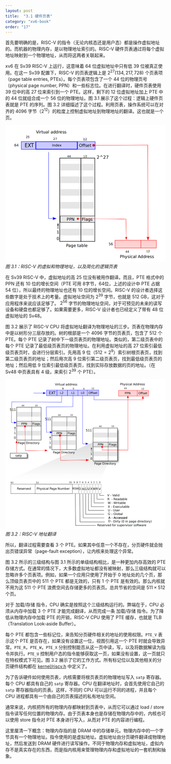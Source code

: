```yaml
---
layout: post
title:  "3.1 硬件页表"
category: "xv6-book"
order: "17"
---
```


首先要明确的是，RISC-V 的指令（无论内核态还是用户态）都是操作虚拟地址的。而机器的物理内存，是以物理地址索引的。RISC-V 硬件页表通过将每个虚拟地址映射到一个物理地址，从而将这两者关联起来。

xv6 在 Sv39 RISC-V 上运行，这意味着 64 位虚拟地址中只有低 39 位被真正使用。在这一 Sv39 配置下，RISC-V 的页表逻辑上是 $2^{27}(134,217,728)$ 个页表项（page table entries, PTEs）。每个页表项包含了一个 44 位的物理页号（physical page number, PPN）和一些标志位。在进行翻译时，硬件页表使用 39 位中的高 27 位来索引到一个 PTE。这样，剩下的 12 位虚拟地址加上 PTE 中的 44 位就组合成一个 56 位的物理地址。图 3.1 展示了这个过程：逻辑上硬件页表就是 PTE 的序列。图 3.2 详细描述了这个过程。利用页表，操作系统可以在对齐的 4096 字节（$2^{12}$）的粒度上控制虚拟地址到物理地址的翻译。这也就是一个页。

![figure3.1](/assets/xv6/figure3.1.png)*图 3.1：RISC-V 的虚拟和物理地址，以及简化的逻辑页表*

在 Sv39 RISC-V 中，虚拟地址的高 25 位没有被用作翻译。而且，PTE 格式中的 PPN 还有 10 位的增长空间（PTE 可用 8字节，64位，上述的设计中 PTE 占据 54 位），所以最终的物理地址也还有 10 位的增长空间。RISC-V 的设计者选择这些数字是处于技术上的考量。虚拟地址空间为 $2^{39}$ 字节，也就是 512 GB，这对于应用程序来说应该足够了。 $2^{56}$ 字节的物理地址空间，对于可预见的未来的读写设备和硬盘也都足够了。如果需要更多，RISC-V 设计者也已经定义了带有 48 位虚拟地址的 Sv48。

图 3.2 展示了 RISC-V CPU 将虚拟地址翻译为物理地址的三步。页表在物理内存中是以树形分三层存放的。树的根部是一个 4096 字节的页表页，包含了 512 个 PTE。每个 PTE 记录了树中下一级页表页的物理地址。类似的，第二级页表中的每个 PTE 记录了最低级页表页的物理地址。在利用虚拟地址的高 27 位索引最低级页表页时，会进行分层索引。先用高 9 位（$512=2^9$）索引树根页表页，找到第二级页表页的地址；然后用次高 9 位索引第二级页表页，找到最低级页表页的地址；然后用低 9 位索引最低级页表页，找到实际存放数据的页的地址。（在 Sv48 中页表具有 4 级，来索引 $2^{39}$ 个 PTE）。



![figure3.2](/assets/xv6/figure3.2.png)*图 3.2：RISC-V 地址翻译*

所以，翻译过程需要查看 3 个 PTE。如果其中任意一个不存在，分页硬件就会抛出页错误异常（page-fault exception），让内核来处理这个异常。

图 3.2 所示的三级结构与图 3.1 所示的单级结构相比，是一种更加内存高效的 PTE 存储方式。在通常的情况下，大多数虚拟地址都没有被映射，那么三级结构就可以忽略许多个页表项。例如，如果一个应用只使用了开始于 0 地址处的几个页，那么顶级页表页中的 511 个 PTE 都是无效的，只有 1 个 PTE 是有效的。那么内核就不用为这 511 个 PTE 浪费空间去存储更多的页表页。总共节省的空间是 $511 \times 512$ 个页。

对于 加载/存储 指令，CPU 确实是按照这个三级结构运行的。弊端在于，CPU 必须从内存中加载 3 个 PTE 才能完成翻译，从而完成一条 加载/存储 指令。为了降低从物理内存中加载 PTE 的开销，RISC-V CPU 使用了 PTE 缓存，也就是 TLB（Translation Look-aside Buffer）。

每个 PTE 都包含一些标记位，来告知分页硬件相关的地址的使用权限。`PTE_V` 表示这个 PTE 是否存在，如果没有设置这一位，视图引用这一个 PTE 时就会导致异常。`PTE_R`，`PTE_W`，`PTE_X` 分别控制能否从这一页中读，写，以及将数据解读为指令并执行。`PTE_U` 控制用户态的指令能够获取这一页，如果没有设置，这一页就只在特权模式下可见。图 3.2 展示了它的工作方式。所有标记位以及其他相关的分页硬件结构都在  [kernel/riscv.h](https://github.com/mit-pdos/xv6-riscv/blob/riscv//kernel/riscv.h) 中定义了。

为了告诉硬件如何使用页表，内核需要将根页表页的物理地址写入 `satp` 寄存器。每个 CPU 都具有自己的 `satp` 寄存器。CPU 在翻译地址时，会首先使用它自己的 `satp` 寄存器指向的页表。这样，不同的 CPU 可以运行不同的进程，并且每个 CPU 进程都具有一个由自己的页表描述的私有地址空间。

通常来说，内核把所有的物理内存都映射到页表中，从而它可以通过 load / store 指令读写任何位置的物理内存。由于页表本身也是存储在物理内存中的，内核也可以使用 store 指令对 PTE 本身进行写入，从而对 PTE 的内容进行编程。

这里厘清一下概念：物理内存指的是 DRAM 中的存储单元。物理内存中的一个字节具有一个物理地址。指令使用的是虚拟地址。虚拟地址由分页硬件翻译成物理地址，然后发送到 DRAM 硬件进行读写操作。不同于物理内存和虚拟地址，虚拟内存不是真实存在的东西，而是指内核用来管理物理内存和虚拟地址的一套机制和抽象。

